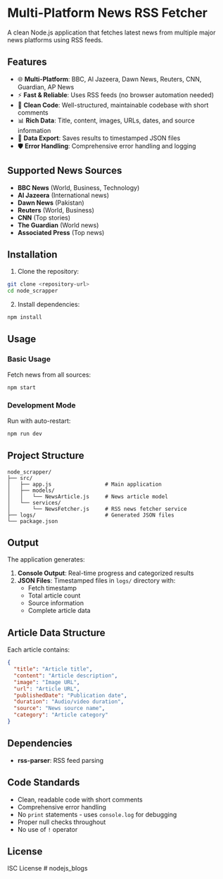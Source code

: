 # Multi-Platform News RSS Fetcher

A clean Node.js application that fetches latest news from multiple major news platforms using RSS feeds.

## Features

- 🌐 **Multi-Platform**: BBC, Al Jazeera, Dawn News, Reuters, CNN, Guardian, AP News
- ⚡ **Fast & Reliable**: Uses RSS feeds (no browser automation needed)
- 🧹 **Clean Code**: Well-structured, maintainable codebase with short comments
- 📊 **Rich Data**: Title, content, images, URLs, dates, and source information
- 💾 **Data Export**: Saves results to timestamped JSON files
- 🛡️ **Error Handling**: Comprehensive error handling and logging

## Supported News Sources

- **BBC News** (World, Business, Technology)
- **Al Jazeera** (International news)
- **Dawn News** (Pakistan)
- **Reuters** (World, Business)
- **CNN** (Top stories)
- **The Guardian** (World news)
- **Associated Press** (Top news)

## Installation

1. Clone the repository:
```bash
git clone <repository-url>
cd node_scrapper
```

2. Install dependencies:
```bash
npm install
```

## Usage

### Basic Usage

Fetch news from all sources:
```bash
npm start
```

### Development Mode

Run with auto-restart:
```bash
npm run dev
```

## Project Structure

```
node_scrapper/
├── src/
│   ├── app.js                 # Main application
│   ├── models/
│   │   └── NewsArticle.js     # News article model
│   └── services/
│       └── NewsFetcher.js     # RSS news fetcher service
├── logs/                      # Generated JSON files
└── package.json
```

## Output

The application generates:

1. **Console Output**: Real-time progress and categorized results
2. **JSON Files**: Timestamped files in `logs/` directory with:
   - Fetch timestamp
   - Total article count
   - Source information
   - Complete article data

## Article Data Structure

Each article contains:

```json
{
  "title": "Article title",
  "content": "Article description",
  "image": "Image URL",
  "url": "Article URL",
  "publishedDate": "Publication date",
  "duration": "Audio/video duration",
  "source": "News source name",
  "category": "Article category"
}
```

## Dependencies

- **rss-parser**: RSS feed parsing

## Code Standards

- Clean, readable code with short comments
- Comprehensive error handling
- No `print` statements - uses `console.log` for debugging
- Proper null checks throughout
- No use of `!` operator

## License

ISC License
#   n o d e j s _ b l o g s  
 